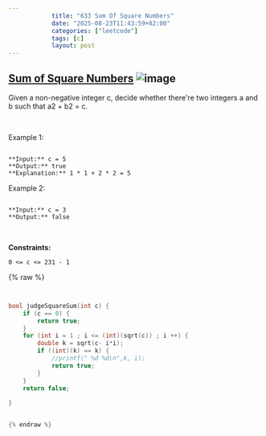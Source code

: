 ```yaml
---
            title: "633 Sum Of Square Numbers"
            date: "2025-08-23T11:43:59+02:00"
            categories: ["leetcode"]
            tags: [c]
            layout: post
---
```

            
## [Sum of Square Numbers](https://leetcode.com/problems/sum-of-square-numbers) ![image](https://img.shields.io/badge/Difficulty-Medium-orange)

Given a non-negative integer c, decide whether there're two integers a and b such that a2 + b2 = c.

 

Example 1:

```

**Input:** c = 5
**Output:** true
**Explanation:** 1 * 1 + 2 * 2 = 5

```

Example 2:

```

**Input:** c = 3
**Output:** false

```

 

**Constraints:**

	0 <= c <= 231 - 1

{% raw %}


```c


bool judgeSquareSum(int c) {
    if (c == 0) {
        return true;
    }
    for (int i = 1 ; i <= (int)(sqrt(c)) ; i ++) {
        double k = sqrt(c- i*i);
        if ((int)(k) == k) {
            //printf(" %d %d\n",k, i);
            return true;
        }
    }
    return false;
    
}


{% endraw %}
```
